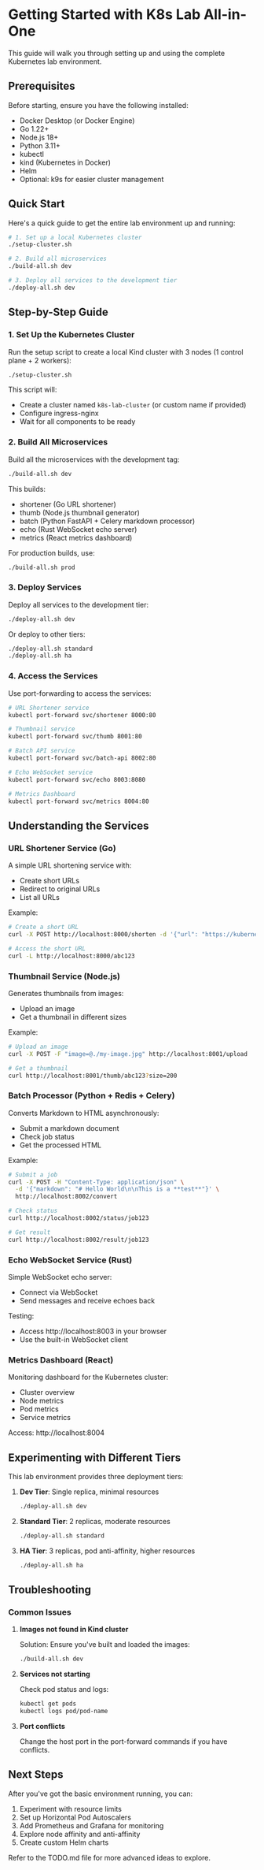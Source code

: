 # Getting Started with K8s Lab All-in-One

This guide will walk you through setting up and using the complete Kubernetes lab environment.

## Prerequisites

Before starting, ensure you have the following installed:

- Docker Desktop (or Docker Engine)
- Go 1.22+
- Node.js 18+
- Python 3.11+
- kubectl
- kind (Kubernetes in Docker)
- Helm
- Optional: k9s for easier cluster management

## Quick Start

Here's a quick guide to get the entire lab environment up and running:

```bash
# 1. Set up a local Kubernetes cluster
./setup-cluster.sh

# 2. Build all microservices
./build-all.sh dev

# 3. Deploy all services to the development tier
./deploy-all.sh dev
```

## Step-by-Step Guide

### 1. Set Up the Kubernetes Cluster

Run the setup script to create a local Kind cluster with 3 nodes (1 control plane + 2 workers):

```bash
./setup-cluster.sh
```

This script will:
- Create a cluster named `k8s-lab-cluster` (or custom name if provided)
- Configure ingress-nginx
- Wait for all components to be ready

### 2. Build All Microservices

Build all the microservices with the development tag:

```bash
./build-all.sh dev
```

This builds:
- shortener (Go URL shortener)
- thumb (Node.js thumbnail generator)
- batch (Python FastAPI + Celery markdown processor)
- echo (Rust WebSocket echo server)
- metrics (React metrics dashboard)

For production builds, use:

```bash
./build-all.sh prod
```

### 3. Deploy Services

Deploy all services to the development tier:

```bash
./deploy-all.sh dev
```

Or deploy to other tiers:

```bash
./deploy-all.sh standard
./deploy-all.sh ha
```

### 4. Access the Services

Use port-forwarding to access the services:

```bash
# URL Shortener service
kubectl port-forward svc/shortener 8000:80

# Thumbnail service
kubectl port-forward svc/thumb 8001:80

# Batch API service
kubectl port-forward svc/batch-api 8002:80

# Echo WebSocket service
kubectl port-forward svc/echo 8003:8080

# Metrics Dashboard
kubectl port-forward svc/metrics 8004:80
```

## Understanding the Services

### URL Shortener Service (Go)

A simple URL shortening service with:
- Create short URLs
- Redirect to original URLs
- List all URLs

Example:
```bash
# Create a short URL
curl -X POST http://localhost:8000/shorten -d '{"url": "https://kubernetes.io"}'

# Access the short URL
curl -L http://localhost:8000/abc123
```

### Thumbnail Service (Node.js)

Generates thumbnails from images:
- Upload an image
- Get a thumbnail in different sizes

Example:
```bash
# Upload an image
curl -X POST -F "image=@./my-image.jpg" http://localhost:8001/upload

# Get a thumbnail
curl http://localhost:8001/thumb/abc123?size=200
```

### Batch Processor (Python + Redis + Celery)

Converts Markdown to HTML asynchronously:
- Submit a markdown document
- Check job status
- Get the processed HTML

Example:
```bash
# Submit a job
curl -X POST -H "Content-Type: application/json" \
  -d '{"markdown": "# Hello World\n\nThis is a **test**"}' \
  http://localhost:8002/convert

# Check status
curl http://localhost:8002/status/job123

# Get result
curl http://localhost:8002/result/job123
```

### Echo WebSocket Service (Rust)

Simple WebSocket echo server:
- Connect via WebSocket
- Send messages and receive echoes back

Testing:
- Access http://localhost:8003 in your browser
- Use the built-in WebSocket client

### Metrics Dashboard (React)

Monitoring dashboard for the Kubernetes cluster:
- Cluster overview
- Node metrics
- Pod metrics
- Service metrics

Access: http://localhost:8004

## Experimenting with Different Tiers

This lab environment provides three deployment tiers:

1. **Dev Tier**: Single replica, minimal resources
   ```bash
   ./deploy-all.sh dev
   ```

2. **Standard Tier**: 2 replicas, moderate resources
   ```bash
   ./deploy-all.sh standard
   ```

3. **HA Tier**: 3 replicas, pod anti-affinity, higher resources
   ```bash
   ./deploy-all.sh ha
   ```

## Troubleshooting

### Common Issues

1. **Images not found in Kind cluster**
   
   Solution: Ensure you've built and loaded the images:
   ```bash
   ./build-all.sh dev
   ```

2. **Services not starting**
   
   Check pod status and logs:
   ```bash
   kubectl get pods
   kubectl logs pod/pod-name
   ```

3. **Port conflicts**
   
   Change the host port in the port-forward commands if you have conflicts.

## Next Steps

After you've got the basic environment running, you can:

1. Experiment with resource limits
2. Set up Horizontal Pod Autoscalers
3. Add Prometheus and Grafana for monitoring
4. Explore node affinity and anti-affinity
5. Create custom Helm charts

Refer to the TODO.md file for more advanced ideas to explore.
